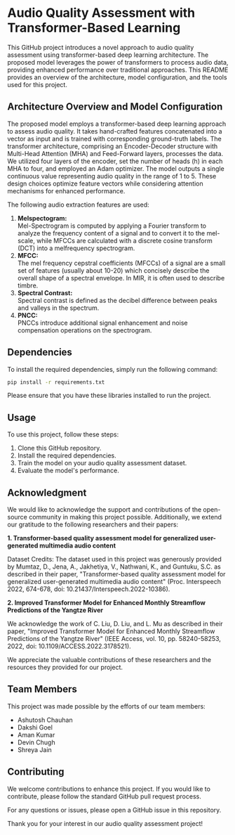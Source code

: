 <!DOCTYPE html>
<html>

<head>
   
</head>

<body>

<h1>Audio Quality Assessment with Transformer-Based Learning</h1>

<p>This GitHub project introduces a novel approach to audio quality assessment using transformer-based deep learning architecture. The proposed model leverages the power of transformers to process audio data, providing enhanced performance over traditional approaches. This README provides an overview of the architecture, model configuration, and the tools used for this project.</p>



<h2>Architecture Overview and Model Configuration</h2>

<p>The proposed model employs a transformer-based deep learning approach to assess audio quality. It takes hand-crafted features concatenated into a vector as input and is trained with corresponding ground-truth labels. The transformer architecture, comprising an Encoder-Decoder structure with Multi-Head Attention (MHA) and Feed-Forward layers, processes the data. We utilized four layers of the encoder, set the number of heads (h) in each MHA to four, and employed an Adam optimizer. The model outputs a single continuous value representing audio quality in the range of 1 to 5. These design choices optimize feature vectors while considering attention mechanisms for enhanced performance.</p>

<p>
   The following audio extraction features are used:
   <br />
   
   <ol>
   <li><b>Melspectogram:</b> <br />
      Mel-Spectrogram is computed by applying a Fourier transform to analyze the frequency content of a signal and to convert it to the mel-scale, while MFCCs are calculated with a discrete cosine transform (DCT) into a melfrequency spectrogram.
   </li>
   <li>
      <b>MFCC:</b> <br />
      The mel frequency cepstral coefficients (MFCCs) of a signal are a small set of features (usually about 10-20) which concisely describe the overall shape of a spectral envelope. In MIR, it is often used to describe timbre.
   </li>

   <li>
      <b>Spectral Contrast:</b> <br />
      Spectral contrast is defined as the decibel difference between peaks and valleys in the spectrum.
   </li>

   <li>
      <b>PNCC:</b> <br />
      PNCCs introduce additional signal enhancement and noise compensation operations on the spectrogram.
   </li>
   </ol>
</p>

<h2 id="dependencies">Dependencies</h2>

<p>To install the required dependencies, simply run the following command:</p>

```bash
pip install -r requirements.txt
```
<p>Please ensure that you have these libraries installed to run the project.</p>

<h2 id="usage">Usage</h2>

<p>To use this project, follow these steps:</p>
<ol>
    <li>Clone this GitHub repository.</li>
    <li>Install the required dependencies.</li>
    <li>Train the model on your audio quality assessment dataset.</li>
    <li>Evaluate the model's performance.</li>
</ol>

<h2 id="acknowledgment">Acknowledgment</h2>

<p>We would like to acknowledge the support and contributions of the open-source community in making this project possible. Additionally, we extend our gratitude to the following researchers and their papers:</p>

<p><strong>1. Transformer-based quality assessment model for generalized user-generated multimedia audio content</strong></p>
<p>Dataset Credits: The dataset used in this project was generously provided by Mumtaz, D., Jena, A., Jakhetiya, V., Nathwani, K., and Guntuku, S.C. as described in their paper, "Transformer-based quality assessment model for generalized user-generated multimedia audio content" (Proc. Interspeech 2022, 674-678, doi: 10.21437/Interspeech.2022-10386).</p>

<p><strong>2. Improved Transformer Model for Enhanced Monthly Streamflow Predictions of the Yangtze River</strong></p>
<p>We acknowledge the work of C. Liu, D. Liu, and L. Mu as described in their paper, "Improved Transformer Model for Enhanced Monthly Streamflow Predictions of the Yangtze River" (IEEE Access, vol. 10, pp. 58240-58253, 2022, doi: 10.1109/ACCESS.2022.3178521).</p>

<p>We appreciate the valuable contributions of these researchers and the resources they provided for our project.</p>


<h2 id="team-members">Team Members</h2>
<p>This project was made possible by the efforts of our team members:</p>
<ul>
    <li>Ashutosh Chauhan</li>
    <li>Dakshi Goel</li>
    <li>Aman Kumar</li>
   <li>Devin Chugh</li>
   <li>Shreya Jain</li>
</ul>

<h2 id="contributing">Contributing</h2>

<p>We welcome contributions to enhance this project. If you would like to contribute, please follow the standard GitHub pull request process.</p>

<p>For any questions or issues, please open a GitHub issue in this repository.</p>

<p>Thank you for your interest in our audio quality assessment project!</p>


</body>

</html>
